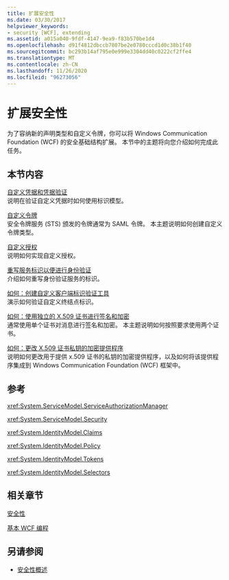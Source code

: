 ```yaml
---
title: 扩展安全性
ms.date: 03/30/2017
helpviewer_keywords:
- security [WCF], extending
ms.assetid: a015a040-9fdf-4147-9ea9-f83b570be1d4
ms.openlocfilehash: d91f4812dbccb7807be2e0780cccd1d0c38b1f40
ms.sourcegitcommit: bc293b14af795e0e999e3304dd40c0222cf2ffe4
ms.translationtype: MT
ms.contentlocale: zh-CN
ms.lasthandoff: 11/26/2020
ms.locfileid: "96273056"
---
```

# <a name="extending-security"></a>扩展安全性

为了容纳新的声明类型和自定义令牌，你可以将 Windows Communication Foundation (WCF) 的安全基础结构扩展。 本节中的主题将向您介绍如何完成此任务。  
  
## <a name="in-this-section"></a>本节内容  
  
 [自定义凭据和凭据验证](custom-credential-and-credential-validation.md)  
 说明在验证自定义凭据时如何使用标识模型。  
  
 [自定义令牌](custom-tokens.md)  
 安全令牌服务 (STS) 颁发的令牌通常为 SAML 令牌。 本主题说明如何创建自定义令牌类型。  
  
 [自定义授权](custom-authorization.md)  
 说明如何实现自定义授权。  
  
 [重写服务标识以便进行身份验证](overriding-the-identity-of-a-service-for-authentication.md)  
 介绍如何重写身份验证服务的标识。  
  
 [如何：创建自定义客户端标识验证工具](how-to-create-a-custom-client-identity-verifier.md)  
 演示如何验证自定义终结点标识。  
  
 [如何：使用独立的 X.509 证书进行签名和加密](how-to-use-separate-x-509-certificates-for-signing-and-encryption.md)  
 通常使用单个证书对消息进行签名和加密。 本主题说明如何按照要求使用两个证书。  
  
 [如何：更改 X.509 证书私钥的加密提供程序](change-cryptographic-provider-x509-certificate-private-key.md)  
 说明如何更改用于提供 x.509 证书的私钥的加密提供程序，以及如何将该提供程序集成到 Windows Communication Foundation (WCF) 框架中。  
  
## <a name="reference"></a>参考  

 <xref:System.ServiceModel.ServiceAuthorizationManager>  
  
 <xref:System.ServiceModel.Security>  
  
 <xref:System.IdentityModel.Claims>  
  
 <xref:System.IdentityModel.Policy>  
  
 <xref:System.IdentityModel.Tokens>  
  
 <xref:System.IdentityModel.Selectors>  
  
## <a name="related-sections"></a>相关章节  

 [安全性](../feature-details/security.md)  
  
 [基本 WCF 编程](../basic-wcf-programming.md)  
  
## <a name="see-also"></a>另请参阅

- [安全性概述](../feature-details/security-overview.md)
